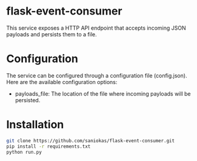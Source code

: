 # flask-event-consumer
This service exposes a HTTP API endpoint that accepts incoming JSON payloads and persists them to a file. 

# Configuration
The service can be configured through a configuration file (config.json). 
Here are the available configuration options:

* payloads_file: The location of the file where incoming payloads will be persisted.

# Installation
```bash
git clone https://github.com/saniokas/flask-event-consumer.git
pip install -r requirements.txt
python run.py
```
